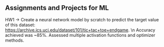 ## Assignments and Projects for ML 

HW1 -> Create a neural network model by scratch to predict the target value of this dataset: https://archive.ics.uci.edu/dataset/101/tic+tac+toe+endgame. \n 
Accuracy achieved was ~85%. Assessed multiple activation functions and optimizer methods. 
